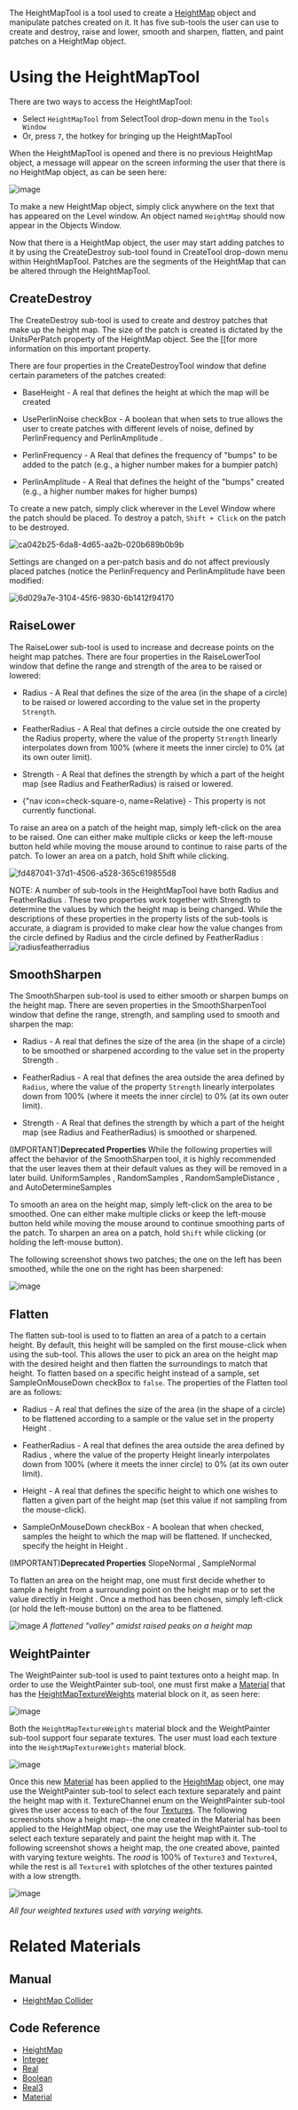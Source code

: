 The HeightMapTool is a tool used to create a [HeightMap](../../../code_reference/class_reference/heightmap.md) object and manipulate patches created on it. It has five sub-tools the user can use to create and destroy, raise and lower, smooth and sharpen, flatten, and paint patches on a HeightMap object.

 # Using the HeightMapTool
There are two ways to access the HeightMapTool:

 - Select `HeightMapTool` from SelectTool drop-down menu in the `Tools Window`
 - Or, press `7`, the hotkey for bringing up the HeightMapTool

When the HeightMapTool is opened and there is no previous HeightMap object, a message will appear on the screen informing the user that there is no HeightMap object, as can be seen here:



![image](https://raw.githubusercontent.com/ZilchEngine/ZilchFiles/master/doc_files/47435.png)


To make a new HeightMap object, simply click anywhere on the text that has appeared on the Level window. An object named `HeightMap` should now appear in the Objects Window.

Now that there is a HeightMap object, the user may start adding patches to it by using the CreateDestroy sub-tool found in CreateTool drop-down menu within HeightMapTool. Patches are the segments of the HeightMap that can be altered through the HeightMapTool.

 ## CreateDestroy
The CreateDestroy sub-tool is used to create and destroy patches that make up the height map. The size of the patch is created is dictated by the UnitsPerPatch  property of the HeightMap object. See the [[for more information on this important property.

There are four properties in the CreateDestroyTool window that define certain parameters of the patches created:

 - BaseHeight  - A real that defines the height at which the map will be created

 - UsePerlinNoise checkBox - A boolean that when sets to true allows the user to create patches with different levels of noise, defined by PerlinFrequency  and PerlinAmplitude .

 - PerlinFrequency  - A Real that defines the frequency of "bumps" to be added to the patch (e.g., a higher number makes for a bumpier patch)

 - PerlinAmplitude  - A Real that defines the height of the "bumps" created (e.g., a higher number makes for higher bumps)

To create a new patch, simply click wherever in the Level Window where the patch should be placed. To destroy a patch, `Shift + Click` on the patch to be destroyed.


![ca042b25-6da8-4d65-aa2b-020b689b0b9b](https://raw.githubusercontent.com/ZilchEngine/ZilchFiles/master/doc_files/47437.gif)


Settings are changed on a per-patch basis and do not affect previously placed patches (notice the PerlinFrequency  and PerlinAmplitude  have been modified:



![6d029a7e-3104-45f6-9830-6b1412f94170](https://raw.githubusercontent.com/ZilchEngine/ZilchFiles/master/doc_files/47441.gif)


 ## RaiseLower
The RaiseLower sub-tool is used to increase and decrease points on the height map patches. There are four properties in the RaiseLowerTool window that define the range and strength of the area to be raised or lowered:

 - Radius  - A Real that defines the size of the area (in the shape of a circle) to be raised or lowered according to the value set in the property `Strength`.

 - FeatherRadius  - A Real that defines a circle outside the one created by the Radius property, where the value of the property `Strength` linearly interpolates down from 100% (where it meets the inner circle) to 0% (at its own outer limit).

 - Strength  - A Real that defines the strength by which a part of the height map (see Radius and FeatherRadius) is raised or lowered.

 - {"nav icon=check-square-o, name=Relative} - This property is not currently functional.

To raise an area on a patch of the height map, simply left-click on the area to be raised. One can either make multiple clicks or keep the left-mouse button held while moving the mouse around to continue to raise parts of the patch. To lower an area on a patch, hold Shift while clicking.



![fd487041-37d1-4506-a528-365c619855d8](https://raw.githubusercontent.com/ZilchEngine/ZilchFiles/master/doc_files/47469.gif) 


NOTE:
 A number of sub-tools in the HeightMapTool have both Radius  and FeatherRadius . These two properties work together with Strength  to determine the values by which the height map is being changed. While the descriptions of these properties in the property lists of the sub-tools is accurate, a diagram is provided to make clear how the value changes from the circle defined by Radius  and the circle defined by FeatherRadius :
 ![radiusfeatherradius](https://raw.githubusercontent.com/ZilchEngine/ZilchFiles/master/doc_files/1036.png)

 ## SmoothSharpen
The SmoothSharpen sub-tool is used to either smooth or sharpen bumps on the height map. There are seven properties in the SmoothSharpenTool window that define the range, strength, and sampling used to smooth and sharpen the map:

 - Radius  - A real that defines the size of the area (in the shape of a circle) to be smoothed or sharpened according to the value set in the property Strength .

 - FeatherRadius  - A real that defines the area outside the area defined by `Radius`, where the value of the property `Strength` linearly interpolates down from 100% (where it meets the inner circle) to 0% (at its own outer limit).

 - Strength  - A Real that defines the strength by which a part of the height map (see Radius and FeatherRadius) is smoothed or sharpened.

(IMPORTANT)**Deprecated Properties** While the following properties will affect the behavior of the SmoothSharpen tool, it is highly recommended that the user leaves them at their default values as they will be removed in a later build.
 UniformSamples , RandomSamples , RandomSampleDistance , and
 AutoDetermineSamples 

To smooth an area on the height map, simply left-click on the area to be smoothed. One can either make multiple clicks or keep the left-mouse button held while moving the mouse around to continue smoothing parts of the patch. To sharpen an area on a patch, hold `Shift` while clicking (or holding the left-mouse button). 

The following screenshot shows two patches; the one on the left has been smoothed, while the one on the right has been sharpened:



![image](https://raw.githubusercontent.com/ZilchEngine/ZilchFiles/master/doc_files/47480.png)


 ## Flatten
The flatten sub-tool is used to to flatten an area of a patch to a certain height. By default, this height will be sampled on the first mouse-click when using the sub-tool. This allows the user to pick an area on the height map with the desired height and then flatten the surroundings to match that height. To flatten based on a specific height instead of a sample, set SampleOnMouseDown checkBox to `false`. The properties of the Flatten tool are as follows:

 - Radius  - A real that defines the size of the area (in the shape of a circle) to be flattened according to a sample or the value set in the property Height .

 - FeatherRadius  - A real that defines the area outside the area defined by Radius , where the value of the property Height  linearly interpolates down from 100% (where it meets the inner circle) to 0% (at its own outer limit).

 - Height  - A real that defines the specific height to which one wishes to flatten a given part of the height map (set this value if not sampling from the mouse-click).

 - SampleOnMouseDown checkBox - A boolean that when checked, samples the height to which the map will be flattened. If unchecked, specify the height in Height .

(IMPORTANT)**Deprecated Properties**
 SlopeNormal , SampleNormal 

To flatten an area on the height map, one must first decide whether to sample a height from a surrounding point on the height map or to set the value directly in Height . Once a method has been chosen, simply left-click (or hold the left-mouse button) on the area to be flattened.



![image](https://raw.githubusercontent.com/ZilchEngine/ZilchFiles/master/doc_files/47481.png) *A flattened "valley" amidst raised peaks on a height map*


 ## WeightPainter
The WeightPainter sub-tool is used to paint textures onto a height map. In order to use the WeightPainter sub-tool, one must first make a  [Material](../../graphics/materials.md)  that has the  [HeightMapTextureWeights](../../../code_reference/class_reference/heightmaptextureweights.md)  material block on it, as seen here:



![image](https://raw.githubusercontent.com/ZilchEngine/ZilchFiles/master/doc_files/47485.png)


Both the `HeightMapTextureWeights` material block and the WeightPainter sub-tool support four separate textures. The user must load each texture into the `HeightMapTextureWeights` material block.



![image](https://raw.githubusercontent.com/ZilchEngine/ZilchFiles/master/doc_files/47487.png)


Once this new [Material](../../graphics/materials.md) has been applied to the [HeightMap](../../../code_reference/class_reference/heightmap.md) object, one may use the WeightPainter sub-tool to select each texture separately and paint the height map with it. TextureChannel enum on the WeightPainter sub-tool gives the user access to each of the four [Textures](../../graphics/adding_assets/adding_textures_and_sprites.md). The following screenshots show a height map--the one created in the Material has been applied to the HeightMap object, one may use the WeightPainter sub-tool to select each texture separately and paint the height map with it. The following screenshot shows a height map, the one created above, painted with varying texture weights. The *road* is 100% of `Texture3` and `Texture4`, while the rest is all `Texture1` with splotches of the other textures painted with a low strength.



![image](https://raw.githubusercontent.com/ZilchEngine/ZilchFiles/master/doc_files/47490.png)


*All four weighted textures used with varying weights.*



 # Related Materials
 ## Manual
- [HeightMap Collider](../../physics/collision/heightmapcollider.md)

 ## Code Reference
- [HeightMap](../../../code_reference/class_reference/heightmap.md) 
- [Integer](../../../code_reference/nada_base_types/integer.md) 
- [Real](../../../code_reference/nada_base_types/real.md) 
- [Boolean](../../../code_reference/nada_base_types/boolean.md) 
- [Real3](../../../code_reference/nada_base_types/real3.md) 
- [Material](../../../code_reference/class_reference/material.md) 

 

 